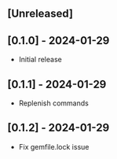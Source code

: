 ## [Unreleased]

## [0.1.0] - 2024-01-29

- Initial release

## [0.1.1] - 2024-01-29

- Replenish commands

## [0.1.2] - 2024-01-29

- Fix gemfile.lock issue

